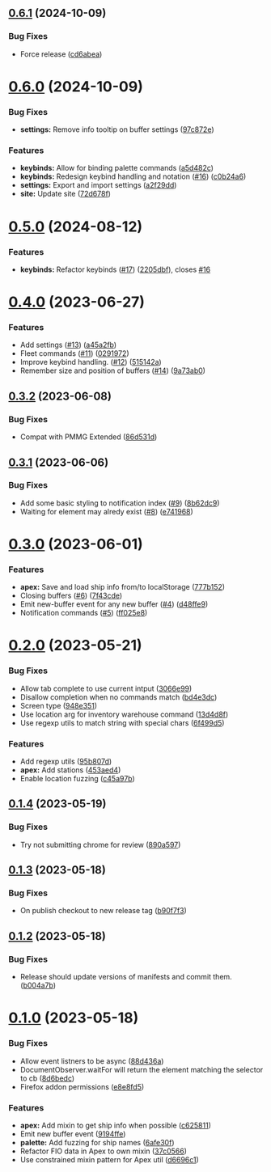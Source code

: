 ## [0.6.1](https://github.com/Otard95/prun-palette/compare/v0.6.0...v0.6.1) (2024-10-09)


### Bug Fixes

* Force release ([cd6abea](https://github.com/Otard95/prun-palette/commit/cd6abea9374bad34cacffdf6fe01f1b9e4759ea6))

# [0.6.0](https://github.com/Otard95/prun-palette/compare/v0.5.0...v0.6.0) (2024-10-09)


### Bug Fixes

* **settings:** Remove info tooltip on buffer settings ([97c872e](https://github.com/Otard95/prun-palette/commit/97c872efabeab6f389a22405557416c575aad18a))


### Features

* **keybinds:** Allow for binding palette commands ([a5d482c](https://github.com/Otard95/prun-palette/commit/a5d482cf53c03346f947c95060c5990cbd269446))
* **keybinds:** Redesign keybind handling and notation ([#16](https://github.com/Otard95/prun-palette/issues/16)) ([c0b24a6](https://github.com/Otard95/prun-palette/commit/c0b24a6cbb40d5edc6f91eada3e20b2f7b56e159))
* **settings:** Export and import settings ([a2f29dd](https://github.com/Otard95/prun-palette/commit/a2f29dd77f2d043d0cbf2054352b0bc70ea858d3))
* **site:** Update site ([72d678f](https://github.com/Otard95/prun-palette/commit/72d678f2eb64ed34f66701ad46a2f5a042c6a89b))

# [0.5.0](https://github.com/Otard95/prun-palette/compare/v0.4.0...v0.5.0) (2024-08-12)


### Features

* **keybinds:** Refactor keybinds ([#17](https://github.com/Otard95/prun-palette/issues/17)) ([2205dbf](https://github.com/Otard95/prun-palette/commit/2205dbf8b70a2f3c34633d5a4bad481f5cd6c288)), closes [#16](https://github.com/Otard95/prun-palette/issues/16)

# [0.4.0](https://github.com/Otard95/prun-palette/compare/v0.3.2...v0.4.0) (2023-06-27)


### Features

* Add settings ([#13](https://github.com/Otard95/prun-palette/issues/13)) ([a45a2fb](https://github.com/Otard95/prun-palette/commit/a45a2fbc1f3205c428258ebf6f9abd83c71197bb))
* Fleet commands ([#11](https://github.com/Otard95/prun-palette/issues/11)) ([0291972](https://github.com/Otard95/prun-palette/commit/02919728e2d72900131ea337ae329c6b265f159b))
* Improve keybind handling. ([#12](https://github.com/Otard95/prun-palette/issues/12)) ([515142a](https://github.com/Otard95/prun-palette/commit/515142a4e6cd011598775c179143e5accc72af3b))
* Remember size and position of buffers ([#14](https://github.com/Otard95/prun-palette/issues/14)) ([9a73ab0](https://github.com/Otard95/prun-palette/commit/9a73ab0b9f593a93b05a2b07049cbf340605290f))

## [0.3.2](https://github.com/Otard95/prun-palette/compare/v0.3.1...v0.3.2) (2023-06-08)


### Bug Fixes

* Compat with PMMG Extended ([86d531d](https://github.com/Otard95/prun-palette/commit/86d531deecd0a33a2565ad9b60ca840f49892538))

## [0.3.1](https://github.com/Otard95/prun-palette/compare/v0.3.0...v0.3.1) (2023-06-06)


### Bug Fixes

* Add some basic styling to notification index ([#9](https://github.com/Otard95/prun-palette/issues/9)) ([8b62dc9](https://github.com/Otard95/prun-palette/commit/8b62dc936d671a051160149bb78a742c29e970c9))
* Waiting for element may alredy exist ([#8](https://github.com/Otard95/prun-palette/issues/8)) ([e741968](https://github.com/Otard95/prun-palette/commit/e741968d145c7e09bf4f5218aa9d2cdd3640ea76))

# [0.3.0](https://github.com/Otard95/prun-palette/compare/v0.2.0...v0.3.0) (2023-06-01)


### Features

* **apex:** Save and load ship info from/to localStorage ([777b152](https://github.com/Otard95/prun-palette/commit/777b152f05baef452cef697ce84e27211df44a0c))
* Closing buffers ([#6](https://github.com/Otard95/prun-palette/issues/6)) ([7f43cde](https://github.com/Otard95/prun-palette/commit/7f43cdee21a1604e2e9efd7bea9617397b02ed40))
* Emit new-buffer event for any new buffer ([#4](https://github.com/Otard95/prun-palette/issues/4)) ([d48ffe9](https://github.com/Otard95/prun-palette/commit/d48ffe93c800dc003548e6686b65237e869017e3))
* Notification commands ([#5](https://github.com/Otard95/prun-palette/issues/5)) ([ff025e8](https://github.com/Otard95/prun-palette/commit/ff025e8498e2f6c71d4505b93f3308fd65d80ba2))

# [0.2.0](https://github.com/Otard95/prun-palette/compare/v0.1.4...v0.2.0) (2023-05-21)


### Bug Fixes

* Allow tab complete to use current intput ([3066e99](https://github.com/Otard95/prun-palette/commit/3066e99e3fbf0359267830ce8c53e2e3ac1f1a57))
* Disallow completion when no commands match ([bd4e3dc](https://github.com/Otard95/prun-palette/commit/bd4e3dc080bceda94503beb0679bcf6723df9296))
* Screen type ([948e351](https://github.com/Otard95/prun-palette/commit/948e351462291150210f7918cc38a49c8925d68c))
* Use location arg for inventory warehouse command ([13d4d8f](https://github.com/Otard95/prun-palette/commit/13d4d8ff4aab67feaa592b0b89d983b254fb5bce))
* Use regexp utils to match string with special chars ([6f499d5](https://github.com/Otard95/prun-palette/commit/6f499d5536e061632862504ceff2f4e9d2010f20))


### Features

* Add regexp utils ([95b807d](https://github.com/Otard95/prun-palette/commit/95b807dd83e1c536ae1f35b48d7fb31d6512351b))
* **apex:** Add stations ([453aed4](https://github.com/Otard95/prun-palette/commit/453aed4c675ebaa20b1e0dd58c1c3b0a05d69fc6))
* Enable location fuzzing ([c45a97b](https://github.com/Otard95/prun-palette/commit/c45a97bb033a5493251d24c2761e4480e6fc38cc))

## [0.1.4](https://github.com/Otard95/prun-palette/compare/v0.1.3...v0.1.4) (2023-05-19)


### Bug Fixes

* Try not submitting chrome for review ([890a597](https://github.com/Otard95/prun-palette/commit/890a597131b2ac847c226755fed03531815262c6))

## [0.1.3](https://github.com/Otard95/prun-palette/compare/v0.1.2...v0.1.3) (2023-05-18)


### Bug Fixes

* On publish checkout to new release tag ([b90f7f3](https://github.com/Otard95/prun-palette/commit/b90f7f3a4eecfbb2b7172145afb3387fe58eafa7))

## [0.1.2](https://github.com/Otard95/prun-palette/compare/v0.1.1...v0.1.2) (2023-05-18)


### Bug Fixes

* Release should update versions of manifests and commit them. ([b004a7b](https://github.com/Otard95/prun-palette/commit/b004a7bf9483ecc681bea5b95b321a0908763ab2))

# [0.1.0](https://github.com/Otard95/prun-palette/compare/v0.0.1...v0.1.0) (2023-05-18)


### Bug Fixes

* Allow event listners to be async ([88d436a](https://github.com/Otard95/prun-palette/commit/88d436a937f6d8eb95b5c8d690fcea20424df1b8))
* DocumentObserver.waitFor will return the element matching the selector to cb ([8d6bedc](https://github.com/Otard95/prun-palette/commit/8d6bedc0632f8b2f586d80b47d3169f7e1190f10))
* Firefox addon permissions ([e8e8fd5](https://github.com/Otard95/prun-palette/commit/e8e8fd5daeb048ff244d14d7195fb35b2204102d))


### Features

* **apex:** Add mixin to get ship info when possible ([c625811](https://github.com/Otard95/prun-palette/commit/c62581125502c36539109449cae462d987044abd))
* Emit new buffer event ([9194ffe](https://github.com/Otard95/prun-palette/commit/9194ffe043b4f77106ddb92b23f34a0be3ef431e))
* **palette:** Add fuzzing for ship names ([6afe30f](https://github.com/Otard95/prun-palette/commit/6afe30f40dd2eb197ba19c1477ad7364f5d3f242))
* Refactor FIO data in Apex to own mixin ([37c0566](https://github.com/Otard95/prun-palette/commit/37c05665d892ff83fd97643e30e50c22d6a80ac4))
* Use constrained mixin pattern for Apex util ([d6696c1](https://github.com/Otard95/prun-palette/commit/d6696c1cb3f7e7a091ebeda72d10d3cfe539167a))
